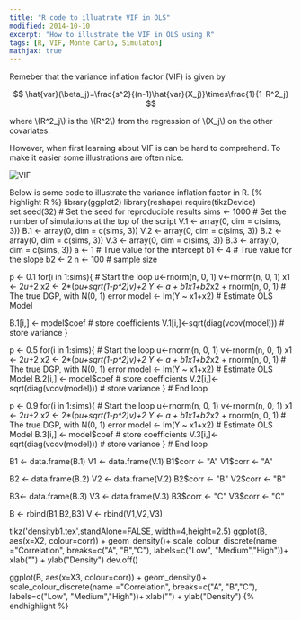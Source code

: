 ```yaml
---
title: "R code to illuatrate VIF in OLS"
modified: 2014-10-10
excerpt: "How to illustrate the VIF in OLS using R"
tags: [R, VIF, Monte Carlo, Simulaton]
mathjax: true
---
```


Remeber that the variance inflation factor (VIF) is given by

$$
\hat{var}(\beta_j)=\frac{s^2}{(n-1)\hat{var}(X_j)}\times\frac{1}{1-R^2_j}
$$

where \\(R^2_j\\) is the \\(R^2\\) from the regression of \\(X_j\\) on the other covariates.

However, when first learning about VIF is can be hard to comprehend. To make it easier some illustrations are often nice.

![VIF](https://lh5.googleusercontent.com/-Vtu6WJ6JNkQ/U4lg3-0EfFI/AAAAAAAAq30/K3sz8sIWSgk/s0/Rplot03.png "Variance Inflation Factor")

Below is some code to illustrate the variance inflation factor in R.
{% highlight R %}
library(ggplot2)
library(reshape)
require(tikzDevice)
set.seed(32)         # Set the seed for reproducible results
sims    <- 1000          # Set the number of simulations at the top of the script
V.1      <- array(0, dim = c(sims, 3))
B.1      <- array(0, dim = c(sims, 3))
V.2      <- array(0, dim = c(sims, 3))
B.2      <- array(0, dim = c(sims, 3))
V.3      <- array(0, dim = c(sims, 3))
B.3      <- array(0, dim = c(sims, 3))
a       <- 1            # True value for the intercept
b1      <- 4            # True value for the slope
b2      <- 2
n       <- 100           # sample size

p <- 0.1
for(i in 1:sims){               # Start the loop
  u<-rnorm(n, 0, 1)
  v<-rnorm(n, 0, 1)
  x1 <- 2*u*+2
  x2 <- 2*(p*u+sqrt(1-p^2)*v)+2
  Y <- a + b1*x1+b2*x2 + rnorm(n, 0, 1) # The true DGP, with N(0, 1) error
  model <- lm(Y ~ x1+x2)            # Estimate OLS Model

  B.1[i,] <- model$coef             # store coefficients
  V.1[i,]<-sqrt(diag(vcov(model)))  # store variance
}

p <- 0.5
for(i in 1:sims){               # Start the loop
  u<-rnorm(n, 0, 1)
  v<-rnorm(n, 0, 1)
  x1 <- 2*u*+2
  x2 <- 2*(p*u+sqrt(1-p^2)*v)+2
  Y <- a + b1*x1+b2*x2 + rnorm(n, 0, 1) # The true DGP, with N(0, 1) error
  model <- lm(Y ~ x1+x2)            # Estimate OLS Model
  B.2[i,] <- model$coef             # store coefficients
  V.2[i,]<-sqrt(diag(vcov(model)))  # store variance
}                               # End loop

p <- 0.9
for(i in 1:sims){               # Start the loop
  u<-rnorm(n, 0, 1)
  v<-rnorm(n, 0, 1)
  x1 <- 2*u*+2
  x2 <- 2*(p*u+sqrt(1-p^2)*v)+2
  Y <- a + b1*x1+b2*x2 + rnorm(n, 0, 1) # The true DGP, with N(0, 1) error
  model <- lm(Y ~ x1+x2)            # Estimate OLS Model
  B.3[i,] <- model$coef             # store coefficients
  V.3[i,]<-sqrt(diag(vcov(model)))  # store variance
}                               # End loop

B1 <- data.frame(B.1)
V1 <- data.frame(V.1)
B1$corr <- "A"
V1$corr <- "A"

B2 <- data.frame(B.2)
V2 <- data.frame(V.2)
B2$corr <- "B"
V2$corr <- "B"

B3<- data.frame(B.3)
V3 <- data.frame(V.3)
B3$corr <- "C"
V3$corr <- "C"

B <- rbind(B1,B2,B3)
V <- rbind(V1,V2,V3)


tikz('densityb1.tex',standAlone=FALSE, width=4,height=2.5)
ggplot(B, aes(x=X2, colour=corr)) +
  geom_density()+
  scale_colour_discrete(name  ="Correlation",
                        breaks=c("A", "B","C"),
                        labels=c("Low", "Medium","High"))+
  xlab("") +
  ylab("Density")
dev.off()


ggplot(B, aes(x=X3, colour=corr)) +
  geom_density()+
  scale_colour_discrete(name  ="Correlation",
                        breaks=c("A", "B","C"),
                        labels=c("Low", "Medium","High"))+
  xlab("") +
  ylab("Density")
{% endhighlight %}